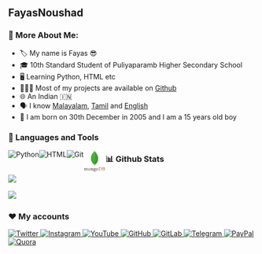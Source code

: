 ## FayasNoushad

<h3 align="left">🧐 More About Me:</h3>

- 🏷️ My name is Fayas 😎
- 🎓 10th Standard Student of Puliyaparamb Higher Secondary School
- 🖥️ Learning Python, HTML etc
- 👨🏻‍💻 Most of my projects are available on [Github](https://github.com/FayasNoushad?tab=repositories)
- 🌐 An Indian 🇮🇳
- 🗣️ I know [Malayalam](https://google.com/search?q=Malayalam), [Tamil](https://google.com/search?q=Tamil) and [English](https://google.com/search?q=English)
- 🎂 I am born on 30th December in 2005 and I am a 15 years old boy

<h3 align="left">🔨 Languages and Tools</h3>
<p align="left"> <a href="https://www.python.org" target="_blank"> <img align="left" alt="Python" height ="45px" src="https://raw.githubusercontent.com/rahul-jha98/README_icons/38730c17186b005ac1045f566706367f4de74595/language_and_tools/square/python/python.svg"/> </a> </p>
<p align="left"> <a href="https://html.spec.whatwg.org/" target="_blank"> <img align="left" alt="HTML" height ="45px" src="https://raw.githubusercontent.com/rahul-jha98/README_icons/38730c17186b005ac1045f566706367f4de74595/language_and_tools/square/html/html.svg"/> </a> </p>
<p align="left"> <a href="https://git-scm.com/" target="_blank"> <img align="left" alt="Git" height ="45px" src="https://raw.githubusercontent.com/rahul-jha98/github_readme_icons/main/language_and_tools/square/git-scm/git-scm.svg"/> </a> </p>
<p align="left"> <a href="https://mongodb.com/" target="_blank"> <img align="left" alt="MongoDB" height ="45px" src="https://raw.githubusercontent.com/devicons/devicon/master/icons/mongodb/mongodb-original-wordmark.svg"/> </a> </p>

<h3 align="left">📊 Github Stats</h3>
<p align="left"> <img src="https://github-stats.fayas.cf/api?username=FayasNoushad&show_icons=true&count_private=true&include_all_commits=true&custom_title=Stats"/> </p>
<p align="left"> <img src="https://github-readme-streak-stats.herokuapp.com?user=FayasNoushad"/> </p>

<h3 align="left">❤️ My accounts</h3>
<p align="left">
    <a href="https://twitter.com/FayasNoushad">
        <img src="https://img.shields.io/badge/Twitter-white?&style=for-the-badge&logo=twitter"
             alt="Twitter"
        >
    </a>
    <a href="https://instagram.com/TheFayas">
        <img src="https://img.shields.io/badge/Instagram-white?&style=for-the-badge&logo=instagram"
             alt="Instagram"
        >
    </a>
    <a href="https://youtube.com/channel/UCqC-Yzy8J9FuTH_lDRhBMCA">
        <img src="https://img.shields.io/badge/YouTube-white?&style=for-the-badge&logo=youtube&logoColor=red"
             alt="YouTube"
        >
    </a>
    <a href="https://github.com/FayasNoushad">
        <img src="https://img.shields.io/badge/GitHub-white?&style=for-the-badge&logo=github&logoColor=black"
             alt="GitHub"
        >
    </a>
    <a href="https://gitlab.com/FayasNoushad">
        <img src="https://img.shields.io/badge/GitLab-white?&style=for-the-badge&logo=gitlab&logoColor=red"
             alt="GitLab"
        >
    </a>
    <a href="https://telegram.me/FayasNoushad">
        <img src="https://img.shields.io/badge/Telegram-white?&style=for-the-badge&logo=telegram"
             alt="Telegram"
        >
    </a>
    <a href="https://paypal.me/FayasNoushad">
        <img src="https://img.shields.io/badge/PayPal-white?&style=for-the-badge&logo=paypal"
             alt="PayPal"
        >
    </a>
    <a href="https://www.quora.com/profile/Fayas-Noushad-1">
        <img src="https://img.shields.io/badge/Quora-white?&style=for-the-badge&logo=quora&logoColor=red"
             alt="Quora"
        >
    </a>
</p>

